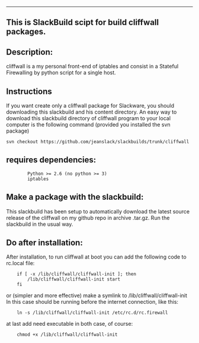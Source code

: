 ---------------------------------------------------------
This is SlackBuild scipt for build cliffwall packages.
---------------------------------------------------------

Description:
----
cliffwall is a my personal front-end of iptables and consist in a Stateful 
Firewalling by python script for a single host.

Instructions
----
If you want create only a cliffwall package for Slackware, you should 
downloading this slackbuild and his content directory. An easy way to download 
this slackbuild directory of cliffwall program to your local computer is the 
following command (provided you installed the svn package)

    svn checkout https://github.com/jeanslack/slackbuilds/trunk/cliffwall

requires dependencies:
----
			Python >= 2.6 (no python >= 3)
			iptables



Make a package with the slackbuild:
----
This slackbuild has been setup to automatically download the latest source 
release of the cliffwall on my github repo in archive .tar.gz.
Run the slackbuild in the usual way.

Do after installation:
----
After installation, to run cliffwall at boot you can add the following code 
to rc.local file:

		if [ -x /lib/cliffwall/cliffwall-init ]; then
			/lib/cliffwall/cliffwall-init start
		fi

or (simpler and more effective) make a symlink to /lib/cliffwall/cliffwall-init 
In this case should be running before the internet connection, like this:

		ln -s /lib/cliffwall/cliffwall-init /etc/rc.d/rc.firewall

at last add need executable in both case, of course:

		chmod +x /lib/cliffwall/cliffwall-init

